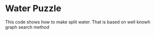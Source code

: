 # Water Puzzle
This code shows how to make split water. That is based on well knowh graph search method
